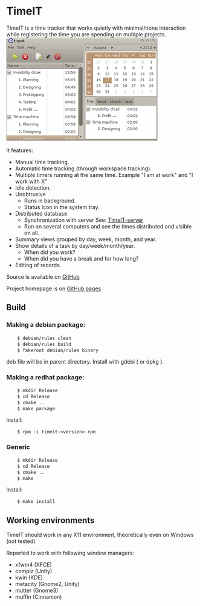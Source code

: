 


# TimeIT
TimeIT is a time tracker that works quietly with minimal/none interaction while 
registering the time you are spending on multiple projects.  
![Screenshot](src/doc/html/C/TimeIT-MainWindow.png)

It features:
* Manual time tracking.
* Automatic time tracking (through workspace tracking). 
* Multiple timers running at the same time. Example "I am at work" and "I work with X"   
* Idle detection.
* Unobtrusive
  * Runs in background.
  * Status Icon in the system tray.
* Distributed database
  * Synchronization with server See: [TimeIT-server](https://github.com/Hoglet/TimeIT-Server)
  * Run on several computers and see the times distributed and visible on all.
* Summary views grouped by day, week, month, and year.
* Show details of a task by day/week/month/year. 
  * When did you work?
  * When did you have a break and for how long?
* Editing of records.

Source is available on [GitHub](https://github.com/Hoglet/TimeIT)

Project homepage is on [GitHub pages](https://hoglet.github.io/TimeIT/)

## Build

### Making a debian package:
        $ debian/rules clean  
        $ debian/rules build  
        $ fakeroot debian/rules binary
deb file will be in parent directory.
Install with gdebi ( or dpkg ).

### Making a redhat package:
        $ mkdir Release
        $ cd Release  
        $ cmake ..  
        $ make package
Install:

        $ rpm -i timeit-<version>.rpm
### Generic
        $ mkdir Release
        $ cd Release
        $ cmake ..
        $ make
Install:

        $ make install

## Working environments

TimeIT should work in any X11 environment, theoretically even on Windows (not tested)

Reported to work with following window managers:

* xfwm4 (XFCE)
* compiz (Unity)
* kwin (KDE)
* metacity (Gnome2, Unity)
* mutter (Gnome3)
* muffin (Cinnamon)
